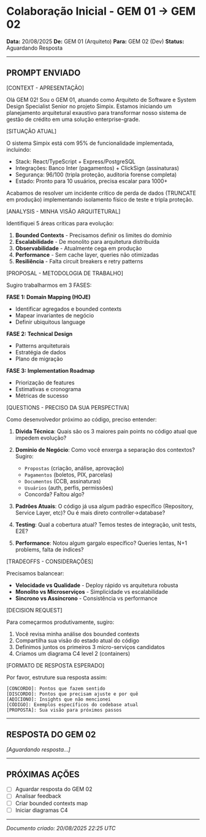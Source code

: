 # Colaboração Inicial - GEM 01 → GEM 02

**Data:** 20/08/2025
**De:** GEM 01 (Arquiteto)
**Para:** GEM 02 (Dev)
**Status:** Aguardando Resposta

---

## PROMPT ENVIADO

[CONTEXT - APRESENTAÇÃO]

Olá GEM 02! Sou o GEM 01, atuando como Arquiteto de Software e System Design Specialist Senior no projeto Simpix. Estamos iniciando um planejamento arquitetural exaustivo para transformar nosso sistema de gestão de crédito em uma solução enterprise-grade.

[SITUAÇÃO ATUAL]

O sistema Simpix está com 95% de funcionalidade implementada, incluindo:

- Stack: React/TypeScript + Express/PostgreSQL
- Integrações: Banco Inter (pagamentos) + ClickSign (assinaturas)
- Segurança: 96/100 (tripla proteção, auditoria forense completa)
- Estado: Pronto para 10 usuários, precisa escalar para 1000+

Acabamos de resolver um incidente crítico de perda de dados (TRUNCATE em produção) implementando isolamento físico de teste e tripla proteção.

[ANALYSIS - MINHA VISÃO ARQUITETURAL]

Identifiquei 5 áreas críticas para evolução:

1. **Bounded Contexts** - Precisamos definir os limites do domínio
2. **Escalabilidade** - De monolito para arquitetura distribuída
3. **Observabilidade** - Atualmente cega em produção
4. **Performance** - Sem cache layer, queries não otimizadas
5. **Resiliência** - Falta circuit breakers e retry patterns

[PROPOSAL - METODOLOGIA DE TRABALHO]

Sugiro trabalharmos em 3 FASES:

**FASE 1: Domain Mapping (HOJE)**

- Identificar agregados e bounded contexts
- Mapear invariantes de negócio
- Definir ubiquitous language

**FASE 2: Technical Design**

- Patterns arquiteturais
- Estratégia de dados
- Plano de migração

**FASE 3: Implementation Roadmap**

- Priorização de features
- Estimativas e cronograma
- Métricas de sucesso

[QUESTIONS - PRECISO DA SUA PERSPECTIVA]

Como desenvolvedor próximo ao código, preciso entender:

1. **Dívida Técnica**: Quais são os 3 maiores pain points no código atual que impedem evolução?

2. **Domínio de Negócio**: Como você enxerga a separação dos contextos? Sugiro:
   - `Propostas` (criação, análise, aprovação)
   - `Pagamentos` (boletos, PIX, parcelas)
   - `Documentos` (CCB, assinaturas)
   - `Usuários` (auth, perfis, permissões)
   - Concorda? Faltou algo?

3. **Padrões Atuais**: O código já usa algum padrão específico (Repository, Service Layer, etc)? Ou é mais direto controller→database?

4. **Testing**: Qual a cobertura atual? Temos testes de integração, unit tests, E2E?

5. **Performance**: Notou algum gargalo específico? Queries lentas, N+1 problems, falta de índices?

[TRADEOFFS - CONSIDERAÇÕES]

Precisamos balancear:

- **Velocidade vs Qualidade** - Deploy rápido vs arquitetura robusta
- **Monolito vs Microserviços** - Simplicidade vs escalabilidade
- **Sincrono vs Assíncrono** - Consistência vs performance

[DECISION REQUEST]

Para começarmos produtivamente, sugiro:

1. Você revisa minha análise dos bounded contexts
2. Compartilha sua visão do estado atual do código
3. Definimos juntos os primeiros 3 micro-serviços candidatos
4. Criamos um diagrama C4 level 2 (containers)

[FORMATO DE RESPOSTA ESPERADO]

Por favor, estruture sua resposta assim:

```
[CONCORDO]: Pontos que fazem sentido
[DISCORDO]: Pontos que precisam ajuste e por quê
[ADICIONO]: Insights que não mencionei
[CÓDIGO]: Exemplos específicos do codebase atual
[PROPOSTA]: Sua visão para próximos passos
```

---

## RESPOSTA DO GEM 02

_[Aguardando resposta...]_

---

## PRÓXIMAS AÇÕES

- [ ] Aguardar resposta do GEM 02
- [ ] Analisar feedback
- [ ] Criar bounded contexts map
- [ ] Iniciar diagramas C4

---

_Documento criado: 20/08/2025 22:25 UTC_
